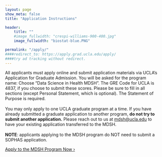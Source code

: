 ```yaml
---
layout: page
show_meta: false
title: "Application Instructions"

header:
    title: ""
    #image_fullwidth: "crespi-williams-900-400.jpg"
    image_fullwidth: "biostat-blue.PNG"

permalink: "/apply/"
####redirect_to: https://apply.grad.ucla.edu/apply/
####try ad tracking without redirect. 
---
```



All applicants must apply online and submit application materials via UCLA’s Application for Graduate Admission. 
You will be asked for the program name: Choose “Data Science in Health MDSH”. The GRE Code for UCLA is 4837, if you choose to submit these scores. Please be sure to fill in all sections (except Personal Statement, which is optional). The Statement of Purpose is required. 
<br>
<br>
You may only apply to one UCLA graduate program at a time. If you have already submitted a graduate application to another program, **do not try to submit another application.** Please reach out to us at mdsh@ucla.edu to have your existing application transferred to the MDSH. 
<br>
<br>
**NOTE**: applicants applying to the MDSH program do NOT need to submit a SOPHAS application.


<div class="row t60 b60">
        <div class="small-12 text-center columns">
            <a class="button large radius info" href="https://apply.grad.ucla.edu/apply/">Apply to the MDSH Program Now ›</a>
        </div><!-- /.small-12.columns -->
</div><!-- /.row -->


